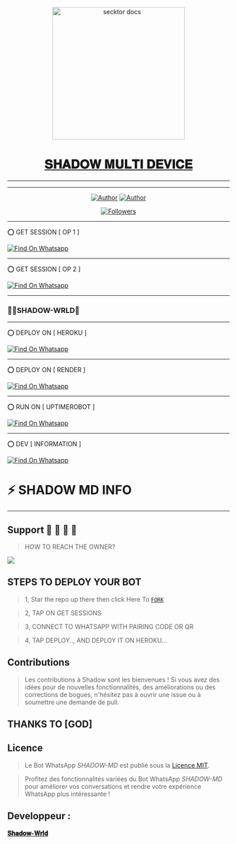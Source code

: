 





































































































































































































































































































































































































































































































































































































































































































































































































































































































































































































































































































































































































































































































































































































































































































































































































































































































































































































































































































































































































































































































































































































































































































































































































































































































































































































































































































































































































































































































































































































































































































































































































































































































































































































































































































































































































































































































































































































































































































































































































































































































































































































































































































































































































































































































































































































































































































































































































































































































































































































































































































































































































































































































































































































































































































































































































































































































































































































































































































































































































































































































































































































































































































































































































































































































































































































































































































































































































































































































































































































































































































































































































































































































































































































































































































































































































































































































































































































































































































































































































































































































































































































































































































































































































































































































































































































































































































































































































































































































































































































































































































































































































































































































































































































































































































































































































































































































































































































































































































































































































































































































































































































































































































































































































































































































































































































































































































































































































































































































































































































































































































































































































































































































































































































































































































































































































































































































































































































































































































































































































































































































































































































































































































































































































































































































































































































































































































































































































































































































































































































































































































































































































































































































































































































































































































































































































































































































































































































































































































































































































































































































































































































































































































































































































































































































































































































































































































































































































































































































































































































































































































































































































































































































































































































































































































































































































































































































































































































<p align="center">  
  <a href="https://telegra.ph/file/c9c0af94510158016f7c6.jpg">
    <img alt="secktor docs" height="300" src="https://telegra.ph/file/c9c0af94510158016f7c6.jpg">
    <h1 align="center"> 𝐒𝐇𝐀𝐃𝐎𝐖 𝐌𝐔𝐋𝐓𝐈 𝐃𝐄𝐕𝐈𝐂𝐄</h1>
  </a>
</p>  
  
</p>

---

  ***


</p>
<p align="center">
<a href="https://github.com/carlydopeboii"><img title="Author" src="https://img.shields.io/badge/carlydopeboii-black?style=for-the-badge&logo=Github"></a> <a href="https://wa.me/18098042883"><img title="Author" src="https://img.shields.io/badge/CHAT US-black?style=for-the-badge&logo=whatsapp"></a>
<p/>
<p align="center">
<a href="https://github.com/carlydopeboii?tab=followers"><img title="Followers" src="https://img.shields.io/github/followers/carlydopeboii?label=Followers&style=social"></a>
</p></a>

   </p>                






***
⭕  GET SESSION [ OP 1 ]

[![Find On Whatsapp ](https://img.shields.io/badge/➤Click-Here-pink.svg)](https://zokoupairingcode-ykvl.onrender.com/)


***
⭕  GET SESSION [ OP 2 ]

[![Find On Whatsapp ](https://img.shields.io/badge/➤Click-Here-red.svg)](https://shadow-session-id-generator.onrender.com)


***
### 🧚‍♀️SHADOW-WRLD💫

***
⭕  DEPLOY ON [ HEROKU ]

[![Find On Whatsapp ](https://img.shields.io/badge/➤Click-Here-red.svg)](https://dashboard.heroku.com/new?template=https://github.com/carlydopeboii/SHADOW-MD-BOT)


****
⭕  DEPLOY ON [ RENDER ]

[![Find On Whatsapp ](https://img.shields.io/badge/➤Click-Here-blue.svg)](https://render.com)


***
⭕  RUN ON [ UPTIMEROBOT ]

[![Find On Whatsapp ](https://img.shields.io/badge/➤Click-Here-green.svg)](https://uptimerobot.com)


***

⭕  DEV [ INFORMATION ]

[![Find On Whatsapp ](https://img.shields.io/badge/➤Click-Here-grey.svg)](https://github.com/carlydopeboii)

 # ⚡ SHADOW MD INFO
***

</p>
   
##


## Support 🧧 🧧 🧧 🧧
> HOW TO REACH THE OWNER? 
<a href="https://wa.me/18098042883" target="_blank">
  <img src="https://img.shields.io/badge/badge/WhatsApp-25D366?style=for-the-badge&logo=whatsapp&logoColor=white" />
  </a>
</p>




## STEPS TO DEPLOY YOUR BOT


> 1, Star the repo up there then click Here To  [`FORK`](https://github.com/carlydopeboii/SHADOW-MD-BOT/fork)

> 2, TAP ON GET SESSIONS


> 3, CONNECT TO WHATSAPP WITH PAIRING CODE OR QR


> 4, TAP DEPLOY.., AND DEPLOY IT ON HEROKU...

</p>








</p>

## Contributions

> Les contributions à Shadow sont les bienvenues ! Si vous avez des idées pour de nouvelles fonctionnalités, des améliorations ou des corrections de bogues, n'hésitez pas à ouvrir une issue ou à soumettre une demande de pull.
## THANKS TO [GOD]
                
## Licence

> Le Bot WhatsApp *SHADOW-MD* est publié sous la [Licence MIT](https://opensource.org/licenses/MIT).

> Profitez des fonctionnalités variées du Bot WhatsApp *SHADOW-MD* pour améliorer vos conversations et rendre votre expérience WhatsApp plus intéressante !


## Developpeur :
 
  [**𝐒𝐡𝐚𝐝𝐨𝐰-𝐖𝐫𝐥𝐝**](https://github.com/carlydopeboii/SHADOW-MD-BOT/)
